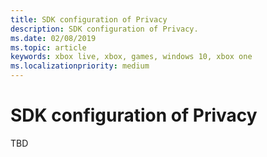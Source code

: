 ```yaml
---
title: SDK configuration of Privacy
description: SDK configuration of Privacy.
ms.date: 02/08/2019
ms.topic: article
keywords: xbox live, xbox, games, windows 10, xbox one
ms.localizationpriority: medium
---
```

# SDK configuration of Privacy

TBD
